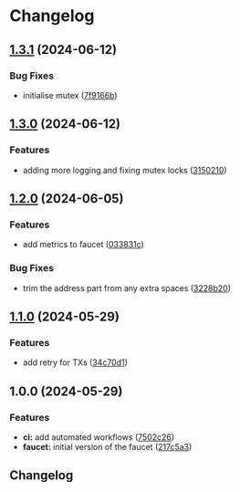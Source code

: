 # Changelog

## [1.3.1](https://github.com/warden-protocol/discord-faucet/compare/v1.3.0...v1.3.1) (2024-06-12)


### Bug Fixes

* initialise mutex ([7f9166b](https://github.com/warden-protocol/discord-faucet/commit/7f9166b03df88be1e0ba81824d0a6ad9bc1f0e3b))

## [1.3.0](https://github.com/warden-protocol/discord-faucet/compare/v1.2.0...v1.3.0) (2024-06-12)


### Features

* adding more logging and fixing mutex locks ([3150210](https://github.com/warden-protocol/discord-faucet/commit/31502108cb29c994ce70b4f81b5d08b9f6a1fc35))

## [1.2.0](https://github.com/warden-protocol/discord-faucet/compare/v1.1.0...v1.2.0) (2024-06-05)


### Features

* add metrics to faucet ([033831c](https://github.com/warden-protocol/discord-faucet/commit/033831c11d5799c2037c239cd2af8e9c9aeccb30))


### Bug Fixes

* trim the address part from any extra spaces ([3228b20](https://github.com/warden-protocol/discord-faucet/commit/3228b20e1a0075be418ff08cec784daf1f5716de))

## [1.1.0](https://github.com/warden-protocol/discord-faucet/compare/v1.0.0...v1.1.0) (2024-05-29)


### Features

* add retry for TXs ([34c70d1](https://github.com/warden-protocol/discord-faucet/commit/34c70d1ce7cfbd5220d96f935227e9a534c65e88))

## 1.0.0 (2024-05-29)


### Features

* **ci:** add automated workflows ([7502c26](https://github.com/warden-protocol/discord-faucet/commit/7502c26c082cb86925f7033437313d1e9d6dcc55))
* **faucet:** initial version of the faucet ([217c5a3](https://github.com/warden-protocol/discord-faucet/commit/217c5a3d1f2caa0fe8ebec13df440a3b050ae7ac))

## Changelog
